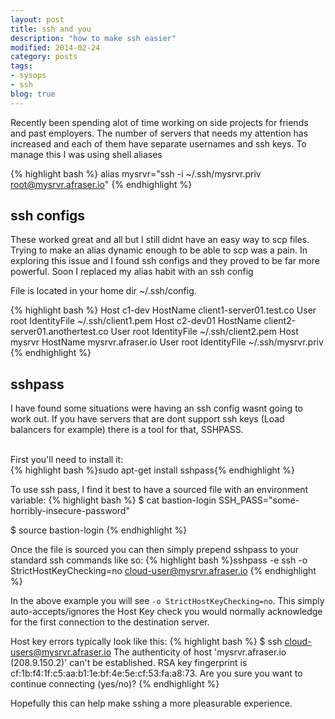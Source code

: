 ```yaml
---
layout: post
title: ssh and you
description: "how to make ssh easier"
modified: 2014-02-24
category: posts
tags: 
- sysops
- ssh
blog: true
---
```


Recently been spending alot of time working on side projects for friends and past employers. The number of servers that needs my attention has increased and each of them have separate usernames and ssh keys. To manage this I was using shell aliases 

{% highlight bash %}
alias mysrvr="ssh -i ~/.ssh/mysrvr.priv root@mysrvr.afraser.io"
{% endhighlight %}

## ssh configs
These worked great and all but I still didnt have an easy way to scp files. Trying to make an alias dynamic enough to be able to scp was a pain.
In exploring this issue and I found ssh configs and they proved to be far more powerful. Soon I replaced  my alias habit with an ssh config

File is located in your home dir ~/.ssh/config. 

{% highlight bash %}
Host c1-dev
   HostName client1-server01.test.co
   User root
   IdentityFile ~/.ssh/client1.pem
Host c2-dev01
   HostName client2-server01.anothertest.co
   User root
   IdentityFile ~/.ssh/client2.pem
Host mysrvr
   HostName mysrvr.afraser.io
   User root
   IdentityFile ~/.ssh/mysrvr.priv
{% endhighlight %}

## sshpass
I have found some situations were having an ssh config wasnt going to work out. If you have servers that are dont support ssh keys (Load balancers for example) there is a tool for that, SSHPASS.

<br />
First you'll need to install it:
<br />
{% highlight bash %}sudo apt-get install sshpass{% endhighlight %}

To use ssh pass, I find it best to have a sourced file with an environment variable:
{% highlight bash %}
$ cat bastion-login
  SSH_PASS="some-horribly-insecure-password"

$ source bastion-login
{% endhighlight %}

Once the file is sourced you can then simply prepend sshpass to your standard ssh commands like so:
{% highlight bash %}sshpass -e ssh -o StrictHostKeyChecking=no  cloud-user@mysrvr.afraser.io {% endhighlight %}

In the above example you will see ```-o StrictHostKeyChecking=no```.  This simply auto-accepts/ignores the Host Key check you would normally acknowledge for the first connection to the destination server.

Host key errors typically look like this:
{% highlight bash %}
$ ssh cloud-users@mysrvr.afraser.io
The authenticity of host 'mysrvr.afraser.io (208.9.150.2)' can't be established.
RSA key fingerprint is cf:1b:f4:1f:c5:aa:b1:1e:bf:4e:5e:cf:53:fa:a8:73.
Are you sure you want to continue connecting (yes/no)? 
{% endhighlight %}


Hopefully this can help make sshing a more pleasurable experience.
